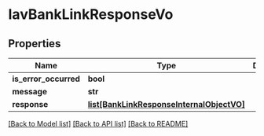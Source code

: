 # IavBankLinkResponseVo

## Properties
Name | Type | Description | Notes
------------ | ------------- | ------------- | -------------
**is_error_occurred** | **bool** |  | [optional] 
**message** | **str** |  | [optional] 
**response** | [**list[BankLinkResponseInternalObjectVO]**](BankLinkResponseInternalObjectVO.md) |  | [optional] 

[[Back to Model list]](../README.md#documentation-for-models) [[Back to API list]](../README.md#documentation-for-api-endpoints) [[Back to README]](../README.md)



